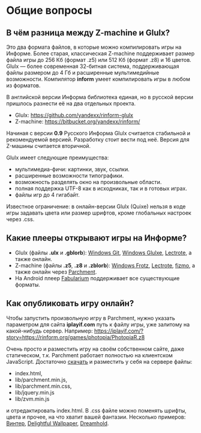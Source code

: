 # Общие вопросы

## В чём разница между Z-machine и Glulx?

Это два формата файлов, в которые можно компилировать игры на Информе. Более старая, классическая Z-machine поддерживает размер файла игры до 256 Кб (формат .z5) или 512 Кб (формат .z8) и 16 цветов. Glulx — более современная 32-битная система, поддерживающая файлы размером до 4 Гб и расширенные мультимедийные возможности. Компилятор **inform** умеет компилировать игры в любом из форматов.

В английской версии Информа библиотека единая, но в русской версии пришлось разнести её на два отдельных проекта.

* Glulx: <https://github.com/yandexx/rinform-glulx>
* Z-machine: <https://bitbucket.org/yandexx/rinform/>

Начиная с версии **0.9** Русского Информа Glulx считается стабильной и рекомендуемой версией. Разработку стоит вести под неё. Версия для Z-машины считается вторичной.

Glulx имеет следующие преимущества:

* мультимедиа-фичи: картинки, звук, ссылки.
* расширенные возможности типографики.
* возможность разделять окно на произвольные области.
* полная поддержка UTF-8 как в исходниках, так и в готовых играх.
* файлы игр до 4 гигабайт.

Известное ограничение: в онлайн-версии Glulx (Quixe) нельзя в коде игры задавать цвета или размер шрифтов, кроме глобальных настроек через .css.

## Какие плееры открывают игры на Информе?

* Glulx (файлы **.ulx** и **.gblorb**): [Windows Git](http://www.davidkinder.co.uk/glulxe.html), [Windows Glulxe](http://www.davidkinder.co.uk/glulxe.html), [Lectrote](https://github.com/erkyrath/lectrote), а также онлайн.
* Z-machine (файлы **.z5**, **.z8** и **.zblorb**): [Windows Frotz](http://www.davidkinder.co.uk/frotz.html), [Lectrote](https://github.com/erkyrath/lectrote), [fizmo](https://fizmo.spellbreaker.org/), а также онлайн через [Parchment](https://iplayif.com/).
* На Android плеер [Fabularium](https://play.google.com/store/apps/details?id=com.luxlunae.fabularium) поддерживает все существующие форматы.

## Как опубликовать игру онлайн?

Чтобы запустить произвольную игру в Parchment, нужно указать параметром для сайта **iplayif.com** путь к файлу игры, уже залитому на какой-нибудь сервер. Например: <https://iplayif.com/?story=https://rinform.org/games/photopia/PhotopiaR.z8>

Очень просто и разместить игру на своём собственном сайте, даже статическом, т.к. Parchment работает полностью на клиентском JavaScript. Достаточно [скачать](https://github.com/curiousdannii/parchment) и разместить у себя на сервере файлы: 

* index.html,
* lib/parchment.min.js,
* lib/parchment.min.css,
* lib/jquery.min.js
* lib/zvm.min.js

и отредактировать index.html. В .css файле можно поменять шрифты, цвета и прочее, на что хватит вашей фантазии. Несколько примеров: [Винтер](http://pavlenko.biz/winter/), [Delightful Wallpaper](http://eblong.com/zarf/zweb/wallpaper/), [Dreamhold](http://eblong.com/zarf/zweb/dreamhold/).
